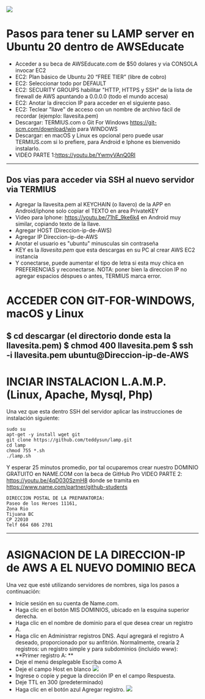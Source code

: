 ![](https://de8964361f4bb909de8d-fe8b524ce0801bda0a4b2a48b0c06837.ssl.cf4.rackcdn.com/aKP5jfzpYGi6onA5crCDocysvw9ggtPgErjm5QPWLo6EPoGUVyiYziQKc42nuiDH.1532667105/AWSLogocloud.png)

# Pasos para tener su LAMP server en Ubuntu 20 dentro de AWSEducate

- Acceder a su beca de AWSEducate.com de $50 dolares y via CONSOLA invocar EC2 
- EC2: Plan básico de Ubuntu 20 “FREE TIER” (libre de cobro)
- EC2: Seleccionar todo por DEFAULT
- EC2: SECURITY GROUPS habilitar "HTTP, HTTPS y SSH" de la lista de firewall de AWS apuntando a 0.0.0.0 (todo el mundo accesa)
- EC2: Anotar la direccion IP para acceder en el siguiente paso.
- EC2: Teclear "llave" de acceso con un nombre de archivo fácil de recordar (ejemplo: llavesita.pem)
- Descargar: TERMIUS.com o Git For Windows https://git-scm.com/download/win para WINDOWS
- Descargar: en macOS y Linux es opcional pero puede usar TERMIUS.com si lo prefiere, para Android e Iphone es bienvenido instalarlo.
- VIDEO PARTE 1:https://youtu.be/YwmyVAnQ0RI

----

## Dos vias para acceder via SSH al nuevo servidor via TERMIUS
- Agregar la llavesita.pem al KEYCHAIN (o llavero) de la APP en Android/iphone solo copiar el TEXTO en area PrivateKEY
- Video para Iphone: https://youtu.be/71hE_9ke6k4 en Android muy similar, copiando texto de la llave.
- Agregar HOST (Direccion-ip-de-AWS)
- Agregar IP Direccion-ip-de-AWS
- Anotar el usuario es "ubuntu" minusculas sin contraseña
- KEY es la *llavesita.pem* que esta descargas en su PC al crear AWS EC2 instancia
- Y conectarse, puede aumentar el tipo de letra si esta muy chica en PREFERENCIAS y reconectarse.
NOTA: poner bien la direccion IP no agregar espacios déspues o antes, TERMIUS marca error.


# ACCEDER CON GIT-FOR-WINDOWS, macOS y Linux
$ cd descargar (el directorio donde esta la llavesita.pem)
$ chmod 400 llavesita.pem
$ ssh -i llavesita.pem ubuntu@Direccion-ip-de-AWS
----

# INCIAR INSTALACION L.A.M.P. (Linux, Apache, Mysql, Php)
Una vez que esta dentro SSH del servidor aplicar las instrucciones de instalación siguiente:
```
sudo su
apt-get -y install wget git
git clone https://github.com/teddysun/lamp.git
cd lamp
chmod 755 *.sh
./lamp.sh
```
Y esperar 25 minutos promedio, por tal ocuparemos crear nuestro DOMINIO GRATUITO en NAME.COM con la beca de GitHub Pro
VIDEO PARTE 2: https://youtu.be/4qD030SzmH8 
donde se tramita en https://www.name.com/partner/github-students
```
DIRECCION POSTAL DE LA PREPARATORIA:
Paseo de los Heroes 11161,
Zona Rio
Tijuana BC
CP 22010
Telf 664 686 2701
```
---

# ASIGNACION DE LA DIRECCION-IP de AWS A EL NUEVO DOMINIO BECA
Una vez que esté utilizando servidores de nombres, siga los pasos a continuación:
- Inicie sesión en su cuenta de Name.com.
- Haga clic en el botón MIS DOMINIOS, ubicado en la esquina superior derecha.
- Haga clic en el nombre de dominio para el que desea crear un registro A.
- Haga clic en Administrar registros DNS.
Aquí agregará el registro A deseado, proporcionado por su anfitrión. Normalmente, crearía 2 registros: un registro simple y para subdominios (incluido www):
**Primer registro A: **
- Deje el menú desplegable Escriba como A
- Deje el campo Host en blanco
![](https://cs.name.com/hc/article_attachments/360088588513/A_Record.png)
- Ingrese o copie y pegue la dirección IP en el campo Respuesta.
- Deje TTL en 300 (predeterminado)
- Haga clic en el botón azul Agregar registro.
![](https://cs.name.com/hc/article_attachments/360088588533/A_Wild_Record.png)



